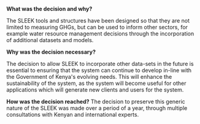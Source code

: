 **What was the decision and why?**

The SLEEK tools and structures have been designed so that they are not limited to measuring GHGs, but can be used to inform other sectors, for example water resource management decisions through the incorporation of additional datasets and models.

**Why was the decision necessary?**

The decision to allow SLEEK to incorporate other data-sets in the future is essential to ensuring that the system can continue to develop in-line with the Government of Kenya's evolving needs. This will enhance the sustainability of the system, as the system will become useful for other applications which will generate new clients and users for the system.

**How was the decision reached?**
The decision to preserve this generic nature of the SLEEK was made over a period of a year, through multiple consultations with Kenyan and international experts.